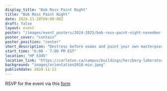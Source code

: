```yaml
---
display_title: "Bob Ross Paint Night"
title: "Bob Ross Paint Night"
date: 2024-11-20T00:00:00Z
draft: false
layout: event
poster: "/images/event_posters/2024-2025/bob-ross-paint-night-november.png"
poster_cover: "contain"
poster_position: "center"
short_description: "Destress before exams and paint your own masterpiece!"
start_time: "6:00 - 7:00 PM EST"
location: "HP 5345"
location_link: "https://carleton.ca/campus/buildings/herzberg-laboratories/"
background: "images/orientation2018-min.jpeg"
publishdate: 2024-11-12
---
```


RSVP for the event via this [form](https://forms.gle/mRm2EZXRBbNVBtyC7)